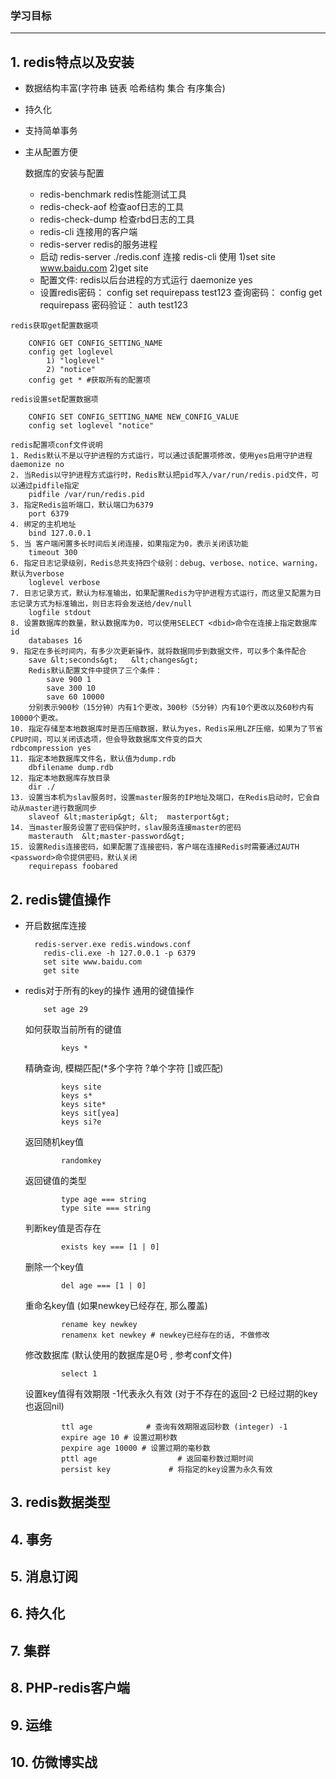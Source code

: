 ### 学习目标
----
## 1. redis特点以及安装
   + 数据结构丰富(字符串 链表 哈希结构 集合 有序集合)
   + 持久化
   + 支持简单事务
   + 主从配置方便

	 数据库的安装与配置
	 + redis-benchmark redis性能测试工具
	 + redis-check-aof 检查aof日志的工具
	 + redis-check-dump 检查rbd日志的工具
	 + redis-cli 连接用的客户端
	 + redis-server redis的服务进程
	 + 启动 redis-server ./redis.conf  连接 redis-cli  使用 1)set site www.baidu.com 2)get site
	 + 配置文件: redis以后台进程的方式运行 daemonize yes 
	 + 设置redis密码： config set requirepass test123
       查询密码：  config get requirepass
       密码验证：    auth test123
    
    redis获取get配置数据项
	
        CONFIG GET CONFIG_SETTING_NAME
        config get loglevel
            1) "loglevel"
            2) "notice"
        config get * #获取所有的配置项
    
    redis设置set配置数据项
			
        CONFIG SET CONFIG_SETTING_NAME NEW_CONFIG_VALUE
        config set loglevel "notice"
	
	redis配置项conf文件说明
	1. Redis默认不是以守护进程的方式运行，可以通过该配置项修改，使用yes启用守护进程 daemonize no
	2. 当Redis以守护进程方式运行时，Redis默认把pid写入/var/run/redis.pid文件，可以通过pidfile指定
	    pidfile /var/run/redis.pid
	3. 指定Redis监听端口，默认端口为6379
	    port 6379
	4. 绑定的主机地址
	    bind 127.0.0.1
	5. 当 客户端闲置多长时间后关闭连接，如果指定为0，表示关闭该功能
	    timeout 300
	6. 指定日志记录级别，Redis总共支持四个级别：debug、verbose、notice、warning，默认为verbose
	    loglevel verbose
	7. 日志记录方式，默认为标准输出，如果配置Redis为守护进程方式运行，而这里又配置为日志记录方式为标准输出，则日志将会发送给/dev/null
	    logfile stdout
	8. 设置数据库的数量，默认数据库为0，可以使用SELECT <dbid>命令在连接上指定数据库id
	    databases 16
	9. 指定在多长时间内，有多少次更新操作，就将数据同步到数据文件，可以多个条件配合
	    save &lt;seconds&gt;   &lt;changes&gt;
	    Redis默认配置文件中提供了三个条件：
		    save 900 1
		    save 300 10
		    save 60 10000
	    分别表示900秒（15分钟）内有1个更改，300秒（5分钟）内有10个更改以及60秒内有10000个更改。
	10. 指定存储至本地数据库时是否压缩数据，默认为yes，Redis采用LZF压缩，如果为了节省CPU时间，可以关闭该选项，但会导致数据库文件变的巨大
    rdbcompression yes
	11. 指定本地数据库文件名，默认值为dump.rdb
	    dbfilename dump.rdb
	12. 指定本地数据库存放目录
	    dir ./
	13. 设置当本机为slav服务时，设置master服务的IP地址及端口，在Redis启动时，它会自动从master进行数据同步
	    slaveof &lt;masterip&gt; &lt;  masterport&gt;
	14. 当master服务设置了密码保护时，slav服务连接master的密码
	    masterauth  &lt;master-password&gt;
	15. 设置Redis连接密码，如果配置了连接密码，客户端在连接Redis时需要通过AUTH <password>命令提供密码，默认关闭
	    requirepass foobared
        
##  2. redis键值操作
  + 开启数据库连接
	
		  redis-server.exe redis.windows.conf
			redis-cli.exe -h 127.0.0.1 -p 6379
			set site www.baidu.com
			get site
	
  + redis对于所有的key的操作
	 通用的键值操作
		
		    set age 29
		   
	 如何获取当前所有的键值
	    
				keys * 
		
	 精确查询, 模糊匹配(*多个字符 ?单个字符 []或匹配)
		
				keys site
				keys s*
				keys site*
				keys sit[yea]
				keys si?e
		
	 返回随机key值
				
				randomkey
		
	 返回键值的类型
		
				type age === string
				type site === string
		
	 判断key值是否存在
				
				exists key === [1 | 0]
		
	 删除一个key值
				
				del age === [1 | 0]
		
	 重命名key值 (如果newkey已经存在, 那么覆盖)
				
				rename key newkey
				renamenx ket newkey # newkey已经存在的话, 不做修改
		
	 修改数据库 (默认使用的数据库是0号 , 参考conf文件)
			
				select 1
		
	 设置key值得有效期限  -1代表永久有效 (对于不存在的返回-2 已经过期的key也返回nil)
				
				ttl age            # 查询有效期限返回秒数 (integer) -1
				expire age 10 # 设置过期秒数
				pexpire age 10000 # 设置过期的毫秒数
				pttl age                  # 返回毫秒数过期时间
				persist key             # 将指定的key设置为永久有效
		
		
		
		
			 
## 3. redis数据类型
## 4. 事务
## 5. 消息订阅
## 6. 持久化
## 7. 集群
## 8. PHP-redis客户端
## 9. 运维
## 10. 仿微博实战
